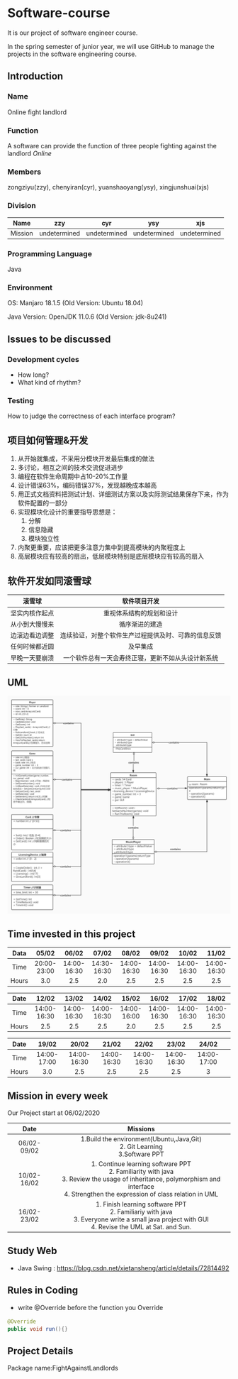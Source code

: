 # Software-course
It is our project of software engineer course.

In the spring semester of junior year, we will use GitHub to manage the projects in the software engineering course.

## Introduction
### Name
Online fight landlord

### Function
A software can provide the function of three people fighting against the landlord *Online*

### Members
zongziyu(zzy), chenyiran(cyr), yuanshaoyang(ysy), xingjunshuai(xjs)

### Division
| Name | zzy | cyr | ysy | xjs  |
| :--: | :--: | :--: | :--: | :-: |
| Mission | undetermined | undetermined | undetermined | undetermined |

### Programming Language
Java

### Environment
OS: Manjaro 18.1.5 (Old Version: Ubuntu 18.04)

Java Version: OpenJDK 11.0.6 (Old Version: jdk-8u241)

## Issues to be discussed

### Development cycles

- How long?
- What kind of rhythm?

### Testing

How to judge the correctness of each interface program?

## 项目如何管理&开发

1. 从开始就集成，不采用分模块开发最后集成的做法
2. 多讨论，相互之间的技术交流促进进步
3. 编程在软件生命周期中占10-20%工作量
4. 设计错误63%，编码错误37%，发现越晚成本越高
5. 用正式文档资料把测试计划、详细测试方案以及实际测试结果保存下来，作为软件配置的一部分
6. 实现模块化设计的重要指导思想是：
   1. 分解
   2. 信息隐藏
   3. 模块独立性
7. 内聚更重要，应该把更多注意力集中到提高模块的内聚程度上
8. 高层模块应有较高的扇出，低层模块特别是底层模块应有较高的扇入

## 软件开发如同滚雪球
| 滚雪球 |	软件项目开发 |
| :--: | :--: |
| 坚实内核作起点|重视体系结构的规划和设计|
|从小到大慢慢来|	循序渐进的建造|
|边滚边看边调整|	连续验证，对整个软件生产过程提供及时、可靠的信息反馈|
|任何时候都近圆|	及早集成|
|早晚一天要崩溃|	一个软件总有一天会寿终正寝，更新不如从头设计新系统|

## UML

<img src="Software_UML.jpg">

## Time invested in this project
|Data|05/02|06/02|07/02|08/02|09/02|10/02|11/02|
|:--:|:--:|:--:|:--:|:--:|:--:|:--:|:--:|
|Time|20:00-23:00|14:00-16:30|14:30-16:30|14:00-16:30|14:00-16:30|14:00-16:30|14:00-16:30|
|Hours|3.0|2.5|2.0|2.5|2.5|2.5|2.5|

|Date|12/02|13/02|14/02|15/02|16/02|17/02|18/02|
|:--:|:--:|:--:|:-:|:--:|:--:|:--:|:--:|
|Time|14:00-16:30|14:00-16:30|14:00-16:30|14:00-16:00|14:00-16:30|14:00-16:30|14:00-16:30|
|Hours|2.5|2.5|2.5|2.0|2.5|2.5|2.5|

|Date|19/02|20/02|21/02|22/02|23/02|24/02||
|:--:|:--:|:--:|:-:|:--:|:--:|:--:|:--:|
|Time|14:00-17:00|14:00-16:30|14:00-16:30|14:00-16:30|14:00-16:30|14:00-17:00||
|Hours|3.0|2.5|2.5|2.5|2.5|3||

## Mission in every week
Our Project start at 06/02/2020

| Date | Missions |
| :--: | :--: |
| 06/02-09/02 | 1.Build the environment(Ubuntu,Java,Git)<br>2. Git Learning<br>3.Software PPT<br> |
|10/02-16/02| 1. Continue learning software PPT<br>2. Familiarity with java<br>3. Review the usage of inheritance, polymorphism and interface<br>4. Strengthen the expression of class relation in UML |
| 16/02-23/02 | 1. Finish learning software PPT<br>2. Familiariy with java<br>3. Everyone write a small java project with GUI<br>4. Revise the UML at Sat. and Sun.|

## Study Web
- Java Swing :  https://blog.csdn.net/xietansheng/article/details/72814492

## Rules in Coding
- write @Override before the function you Override
```java
@Override
public void run(){}
```

## Project Details
Package name:FightAgainstLandlords
